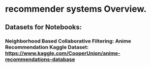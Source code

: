 # recommender systems Overview.

## Datasets for Notebooks:
### Neighborhood Based Collaborative Filtering: Anime Recommendation Kaggle Dataset: https://www.kaggle.com/CooperUnion/anime-recommendations-database 
